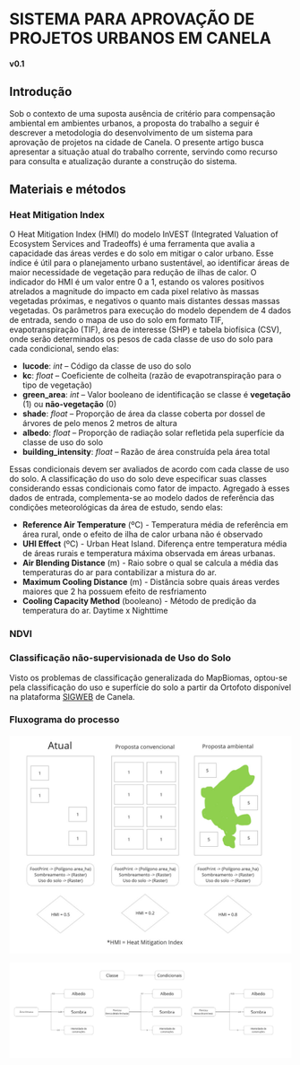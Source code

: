 # SISTEMA PARA APROVAÇÃO DE PROJETOS URBANOS EM CANELA
#### v0.1
## Introdução
Sob o contexto de uma suposta ausência de critério para compensação ambiental em ambientes urbanos, a proposta do trabalho a seguir é descrever a metodologia do desenvolvimento de um sistema para aprovação de projetos na cidade de Canela. O presente artigo busca apresentar a situação atual do trabalho corrente, servindo como recurso para consulta e atualização durante a construção do sistema.

## Materiais e métodos
### Heat Mitigation Index
O Heat Mitigation Index (HMI) do modelo InVEST (Integrated Valuation of Ecosystem Services and Tradeoffs) é uma ferramenta que avalia a capacidade das áreas verdes e do solo em mitigar o calor urbano. Esse índice é útil para o planejamento urbano sustentável, ao identificar áreas de maior necessidade de vegetação para redução de ilhas de calor. 
O indicador do HMI é um valor entre 0 a 1, estando os valores positivos atrelados a magnitude do impacto em cada pixel relativo às massas vegetadas próximas, e negativos o quanto mais distantes dessas massas vegetadas.
Os parâmetros para execução do modelo dependem de 4 dados de entrada, sendo o mapa de uso do solo em formato TIF, evapotranspiração (TIF), área de interesse (SHP) e tabela biofísica (CSV), onde serão determinados os pesos de cada classe de uso do solo para cada condicional, sendo elas:
* **lucode**: *int* – Código da classe de uso do solo
* **kc**: *float* – Coeficiente de colheita (razão de evapotranspiração para o tipo de vegetação)
* **green_area**: *int* – Valor booleano de identificação se classe é **vegetação** (1) ou **não-vegetação** (0)
* **shade**: *float* – Proporção de área da classe coberta por dossel de árvores de pelo menos 2 metros de altura
* **albedo**: *float* – Proporção de radiação solar refletida pela superfície da classe de uso do solo
* **building_intensity**: *float* – Razão de área construída pela área total


Essas condicionais devem ser avaliados de acordo com cada classe de uso do solo. A classificação do uso do solo deve especificar suas classes considerando essas condicionais como fator de impacto. Agregado à esses dados de entrada, complementa-se ao modelo dados de referência das condições meteorológicas da área de estudo, sendo elas:
* **Reference Air Temperature** (ºC) - Temperatura média  de referência em área rural, onde o efeito de ilha de calor urbana não é observado
* **UHI Effect** (ºC) - Urban Heat Island. Diferença entre  temperatura média de áreas rurais e temperatura máxima observada em áreas urbanas.
* **Air Blending Distance** (m) - Raio sobre o qual se calcula a média das temperaturas do ar para contabilizar a mistura do ar.
* **Maximum Cooling Distance** (m) - Distância sobre quais áreas verdes maiores que 2 ha possuem efeito de resfriamento
* **Cooling Capacity Method** (booleano) - Método de predição da temperatura do ar. Daytime x Nighttime

### NDVI
### Classificação não-supervisionada de Uso do Solo
Visto os problemas de classificação generalizada do MapBiomas, optou-se pela classificação do uso e superfície do solo a partir da Ortofoto disponível na plataforma [SIGWEB](https://canela.ctmgeo.com.br) de Canela.
### Fluxograma do processo
![alt text](<NTU - Dashboard Canela - Quadro 3.jpg>)

![alt text](<NTU - Dashboard Canela - Quadro 4.jpg>)
